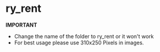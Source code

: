 # ry_rent

**IMPORTANT**

- Change the name of the folder to ry_rent or it won't work
- For best usage please use 310x250 Pixels in images.

